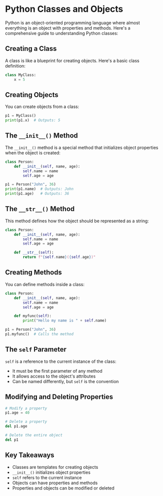 # Python Classes and Objects

Python is an object-oriented programming language where almost everything is an object with properties and methods. Here's a comprehensive guide to understanding Python classes:

## Creating a Class

A class is like a blueprint for creating objects. Here's a basic class definition:

```python
class MyClass:
    x = 5
```

## Creating Objects

You can create objects from a class:

```python
p1 = MyClass()
print(p1.x)  # Outputs: 5
```

## The `__init__()` Method

The `__init__()` method is a special method that initializes object properties when the object is created:

```python
class Person:
    def __init__(self, name, age):
        self.name = name
        self.age = age

p1 = Person("John", 36)
print(p1.name)  # Outputs: John
print(p1.age)   # Outputs: 36
```

## The `__str__()` Method

This method defines how the object should be represented as a string:

```python
class Person:
    def __init__(self, name, age):
        self.name = name
        self.age = age

    def __str__(self):
        return f"{self.name}({self.age})"
```

## Creating Methods

You can define methods inside a class:

```python
class Person:
    def __init__(self, name, age):
        self.name = name
        self.age = age

    def myfunc(self):
        print("Hello my name is " + self.name)

p1 = Person("John", 36)
p1.myfunc()  # Calls the method
```

## The `self` Parameter

`self` is a reference to the current instance of the class:
- It must be the first parameter of any method
- It allows access to the object's attributes
- Can be named differently, but `self` is the convention

## Modifying and Deleting Properties

```python
# Modify a property
p1.age = 40

# Delete a property
del p1.age

# Delete the entire object
del p1
```

## Key Takeaways
- Classes are templates for creating objects
- `__init__()` initializes object properties
- `self` refers to the current instance
- Objects can have properties and methods
- Properties and objects can be modified or deleted